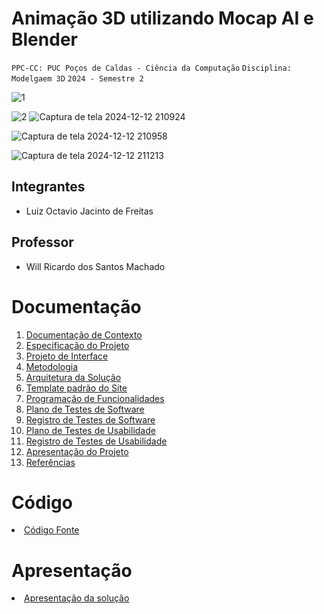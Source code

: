 # Animação 3D utilizando Mocap AI e Blender

`PPC-CC: PUC Poços de Caldas - Ciência da Computação`
`Disciplina: Modelgaem 3D`
`2024 - Semestre 2`

![1](https://github.com/user-attachments/assets/1a2fd01d-65d0-4348-8a5d-18d73ff55074)

![2](https://github.com/user-attachments/assets/9b43e07e-02c0-4de2-b662-d990f41e73d4)
![Captura de tela 2024-12-12 210924](https://github.com/user-attachments/assets/067c79b9-c81c-41f4-bcd8-fdb8ad249d83)


![Captura de tela 2024-12-12 210958](https://github.com/user-attachments/assets/51ca5560-ba22-434e-ae39-a57368c614ce)


![Captura de tela 2024-12-12 211213](https://github.com/user-attachments/assets/c0a5992e-c6cc-4e7a-be33-6c201201c595)

## Integrantes

- Luiz Octavio Jacinto de Freitas

## Professor

- Will Ricardo dos Santos Machado

# Documentação

<ol>
<li><a href="docs/1-Documentação de Contexto.md"> Documentação de Contexto</a></li>
<li><a href="docs/2-Especificação do Projeto.md"> Especificação do Projeto</a></li>
<li><a href="docs/3-Projeto de Interface.md"> Projeto de Interface</a></li>
<li><a href="docs/4-Metodologia.md"> Metodologia</a></li>
<li><a href="docs/5-Arquitetura da Solução.md"> Arquitetura da Solução</a></li>
<li><a href="docs/6-Template padrão do Site.md"> Template padrão do Site</a></li>
<li><a href="docs/7-Programação de Funcionalidades.md"> Programação de Funcionalidades</a></li>
<li><a href="docs/8-Plano de Testes de Software.md"> Plano de Testes de Software</a></li>
<li><a href="docs/9-Registro de Testes de Software.md"> Registro de Testes de Software</a></li>
<li><a href="docs/10-Plano de Testes de Usabilidade.md"> Plano de Testes de Usabilidade</a></li>
<li><a href="docs/11-Registro de Testes de Usabilidade.md"> Registro de Testes de Usabilidade</a></li>
<li><a href="docs/12-Apresentação do Projeto.md"> Apresentação do Projeto</a></li>
<li><a href="docs/13-Referências.md"> Referências</a></li>
</ol>

# Código

<li><a href="src/README.md"> Código Fonte</a></li>

# Apresentação

<li><a href="presentation/README.md"> Apresentação da solução</a></li>
